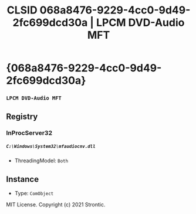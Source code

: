 ﻿---
title: "CLSID 068a8476-9229-4cc0-9d49-2fc699dcd30a | LPCM DVD-Audio MFT"
excerpt: What is COM-Object CLSID 068a8476-9229-4cc0-9d49-2fc699dcd30a?
---

# {068a8476-9229-4cc0-9d49-2fc699dcd30a}

### `LPCM DVD-Audio MFT`

## Registry


### InProcServer32

##### `C:\Windows\System32\mfaudiocnv.dll`
* ThreadingModel: `Both`

## Instance

* Type: `ComObject`

MIT License. Copyright (c) 2021 Strontic.


